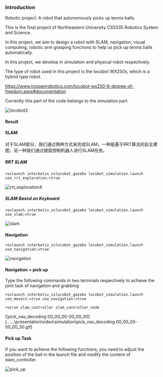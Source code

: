 ### Introduction

Robotic project: A robot that autonomously picks up tennis balls. 

This is the final project of Northeastern University CS5335 Robotics System and Science.

In this project, we aim to design a robot with SLAM, navigation, visual computing, robotic arm grasping functions to help us pick up tennis balls automatically.

In this project, we develop in simulation and physical robot respectively.

The type of robot used in this project is the locobot WX250s, which is a hybrid type robot. 

https://www.trossenrobotics.com/locobot-wx250-6-degree-of-freedom.aspx#documentation

Currently this part of the code belongs to the simulation part.

![locobot2](..\..\..\presentation\image\robot\locobot2.jpg)

#### Result

#### SLAM

对于SLAM部分，我们通过两种方式来完成SLAM，一种是基于RRT算法的自主建图，另一种我们通过键盘控制机器人进行SLAM任务。

##### RRT SLAM

```
roslaunch interbotix_xslocobot_gazebo locobot_simulation.launch use_rrt_exploration:=true
```

![rrt_exploration4](..\..\..\presentation\video\simulation\rrt_exploration4.gif)

##### SLAM Based on Keyboard

```
roslaunch interbotix_xslocobot_gazebo locobot_simulation.launch use_slam:=true
```

![slam](..\..\..\presentation\video\simulation\slam.gif)

#### Navigation

```
roslaunch interbotix_xslocobot_gazebo locobot_simulation.launch use_navigation:=true
```

![navigation](..\..\..\presentation\video\simulation\navigation.gif)

#### Navigation + pick up

Type the following commands in two terminals respectively to achieve the joint task of navigation and grabbing

```
roslaunch interbotix_xslocobot_gazebo locobot_simulation.launch use_moveit:=true use_navigation:=true
```

```
rosrun slam_controller slam_controller_node
```

![pick_nav_decoding 00_00_00-00_00_30](..\..\..\presentation\video\simulation\pick_nav_decoding 00_00_00-00_00_30.gif)

#### Pick up Task

If you want to achieve the following functions, you need to adjust the position of the ball in the launch file and modify the content of slam_controller.

![pick_up](..\..\..\presentation\video\simulation\pick_up.gif)